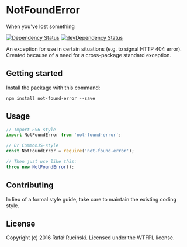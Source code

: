 # NotFoundError

When you've lost something

[![Dependency Status](https://david-dm.org/fatfisz/not-found-error.svg)](https://david-dm.org/fatfisz/not-found-error)
[![devDependency Status](https://david-dm.org/fatfisz/not-found-error/dev-status.svg)](https://david-dm.org/fatfisz/not-found-error#info=devDependencies)

An exception for use in certain situations (e.g. to signal HTTP 404 error).
Created because of a need for a cross-package standard exception.

## Getting started

Install the package with this command:
```shell
npm install not-found-error --save
```

## Usage

```js
// Import ES6-style
import NotFoundError from 'not-found-error';

// Or CommonJS-style
const NotFoundError = require('not-found-error');

// Then just use like this:
throw new NotFoundError();
```

## Contributing

In lieu of a formal style guide, take care to maintain the existing coding style.

## License

Copyright (c) 2016 Rafał Ruciński. Licensed under the WTFPL license.
